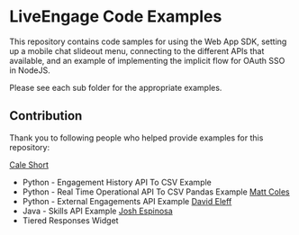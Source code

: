 # LiveEngage Code Examples

This repository contains code samples for using the Web App SDK, setting up a mobile chat slideout menu, connecting to the different APIs that available, and an example of implementing the implicit flow for OAuth SSO in NodeJS. 

Please see each sub folder for the appropriate examples.

## Contribution

Thank you to following people who helped provide examples for this repository:

[Cale Short](https://github.com/WildYorkies)
 - Python - Engagement History API To CSV Example
 - Python - Real Time Operational API To CSV Pandas Example
[Matt Coles](https://github.com/MattJColes)
 - Python - External Engagements API Example
[David Eleff](https://github.com/deleff)
 - Java - Skills API Example
[Josh Espinosa](https://github.com/Hauuguu)
 - Tiered Responses Widget 
